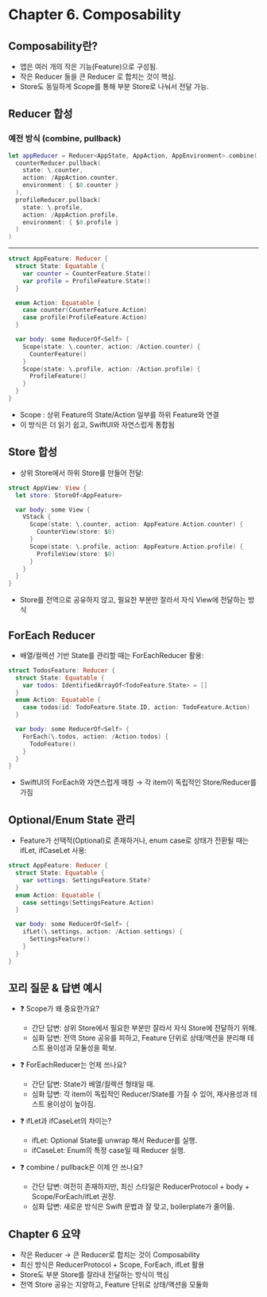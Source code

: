# Chapter 6. Composability

## Composability란?
- 앱은 여러 개의 작은 기능(Feature)으로 구성됨.
- 작은 Reducer 들을 큰 Reducer 로 합치는 것이 핵심.
- Store도 동일하게 Scope를 통해 부분 Store로 나눠서 전달 가능.

## Reducer 합성
### 예전 방식 (combine, pullback)
```swift
let appReducer = Reducer<AppState, AppAction, AppEnvironment>.combine(
  counterReducer.pullback(
    state: \.counter,
    action: /AppAction.counter,
    environment: { $0.counter }
  ),
  profileReducer.pullback(
    state: \.profile,
    action: /AppAction.profile,
    environment: { $0.profile }
  )
)
```

---
```swift
struct AppFeature: Reducer {
  struct State: Equatable {
    var counter = CounterFeature.State()
    var profile = ProfileFeature.State()
  }

  enum Action: Equatable {
    case counter(CounterFeature.Action)
    case profile(ProfileFeature.Action)
  }

  var body: some ReducerOf<Self> {
    Scope(state: \.counter, action: /Action.counter) {
      CounterFeature()
    }
    Scope(state: \.profile, action: /Action.profile) {
      ProfileFeature()
    }
  }
}
```
- Scope : 상위 Feature의 State/Action 일부를 하위 Feature와 연결
- 이 방식은 더 읽기 쉽고, SwiftUI와 자연스럽게 통합됨

## Store 합성
- 상위 Store에서 하위 Store를 만들어 전달:
```swift
struct AppView: View {
  let store: StoreOf<AppFeature>

  var body: some View {
    VStack {
      Scope(state: \.counter, action: AppFeature.Action.counter) {
        CounterView(store: $0)
      }
      Scope(state: \.profile, action: AppFeature.Action.profile) {
        ProfileView(store: $0)
      }
    }
  }
}
```
- Store를 전역으로 공유하지 않고, 필요한 부분만 잘라서 자식 View에 전달하는 방식

## ForEach Reducer
- 배열/컬렉션 기반 State를 관리할 때는 ForEachReducer 활용:
```swift
struct TodosFeature: Reducer {
  struct State: Equatable {
    var todos: IdentifiedArrayOf<TodoFeature.State> = []
  }
  enum Action: Equatable {
    case todos(id: TodoFeature.State.ID, action: TodoFeature.Action)
  }

  var body: some ReducerOf<Self> {
    ForEach(\.todos, action: /Action.todos) {
      TodoFeature()
    }
  }
}
```
- SwiftUI의 ForEach와 자연스럽게 매칭 → 각 item이 독립적인 Store/Reducer를 가짐

## Optional/Enum State 관리
- Feature가 선택적(Optional)로 존재하거나, enum case로 상태가 전환될 때는 ifLet, ifCaseLet 사용:
```swift
struct AppFeature: Reducer {
  struct State: Equatable {
    var settings: SettingsFeature.State?
  }
  enum Action: Equatable {
    case settings(SettingsFeature.Action)
  }

  var body: some ReducerOf<Self> {
    ifLet(\.settings, action: /Action.settings) {
      SettingsFeature()
    }
  }
}
```

## 꼬리 질문 & 답변 예시
- ❓ Scope가 왜 중요한가요?
  - 간단 답변: 상위 Store에서 필요한 부분만 잘라서 자식 Store에 전달하기 위해.
  - 심화 답변: 전역 Store 공유를 피하고, Feature 단위로 상태/액션을 분리해 테스트 용이성과 모듈성을 확보.

- ❓ ForEachReducer는 언제 쓰나요?
  - 간단 답변: State가 배열/컬렉션 형태일 때.
  - 심화 답변: 각 item이 독립적인 Reducer/State를 가질 수 있어, 재사용성과 테스트 용이성이 높아짐.

- ❓ ifLet과 ifCaseLet의 차이는?
  - ifLet: Optional State를 unwrap 해서 Reducer를 실행.
  - ifCaseLet: Enum의 특정 case일 때 Reducer 실행.

- ❓ combine / pullback은 이제 안 쓰나요?
  - 간단 답변: 여전히 존재하지만, 최신 스타일은 ReducerProtocol + body + Scope/ForEach/ifLet 권장.
  - 심화 답변: 새로운 방식은 Swift 문법과 잘 맞고, boilerplate가 줄어듦.

## Chapter 6 요약
- 작은 Reducer → 큰 Reducer로 합치는 것이 Composability
- 최신 방식은 ReducerProtocol + Scope, ForEach, ifLet 활용
- Store도 부분 Store를 잘라내 전달하는 방식이 핵심
- 전역 Store 공유는 지양하고, Feature 단위로 상태/액션을 모듈화
